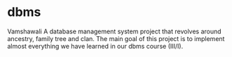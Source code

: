 # dbms
Vamshawali
A database management system project that revolves around ancestry, family tree and clan. The main goal of this project is to implement almost everything we have learned in our dbms course (III/I).
